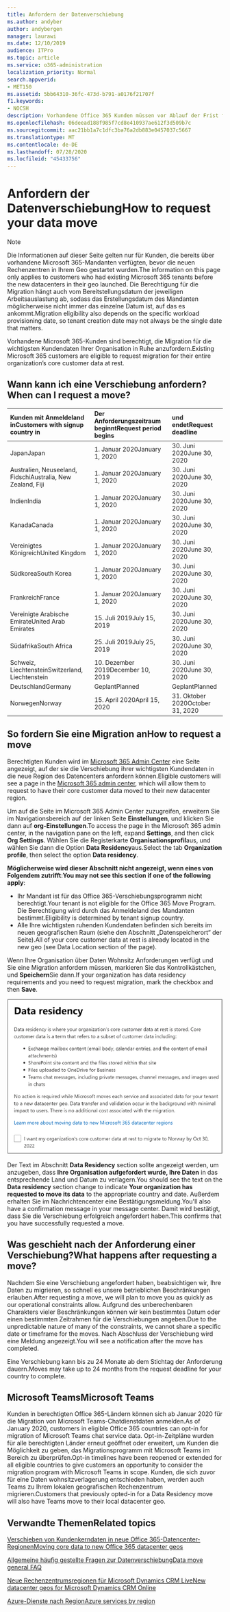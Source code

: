 ```yaml
---
title: Anfordern der Datenverschiebung
ms.author: andyber
author: andybergen
manager: laurawi
ms.date: 12/10/2019
audience: ITPro
ms.topic: article
ms.service: o365-administration
localization_priority: Normal
search.appverid:
- MET150
ms.assetid: 5bb64310-36fc-473d-b791-a0176f21707f
f1.keywords:
- NOCSH
description: Vorhandene Office 365 Kunden müssen vor Ablauf der Frist für Ihr Land eine Anforderung einreichen, damit die Kundendaten ihrer teilnehmenden Microsoft 365-Dienste in ihren neuen Geo verschoben werden.
ms.openlocfilehash: 06deead188f985f7cd8e410937ae612f3d509b7c
ms.sourcegitcommit: aac21bb1a7c1dfc3ba76a2db883e0457037c5667
ms.translationtype: MT
ms.contentlocale: de-DE
ms.lasthandoff: 07/28/2020
ms.locfileid: "45433756"
---
```

# <a name="how-to-request-your-data-move"></a><span data-ttu-id="6bc6c-103">Anfordern der Datenverschiebung</span><span class="sxs-lookup"><span data-stu-id="6bc6c-103">How to request your data move</span></span>

> [!NOTE]
> <span data-ttu-id="6bc6c-104">Die Informationen auf dieser Seite gelten nur für Kunden, die bereits über vorhandene Microsoft 365-Mandanten verfügten, bevor die neuen Rechenzentren in Ihrem Geo gestartet wurden.</span><span class="sxs-lookup"><span data-stu-id="6bc6c-104">The information on this page only applies to customers who had existing Microsoft 365 tenants before the new datacenters in their geo launched.</span></span> <span data-ttu-id="6bc6c-105">Die Berechtigung für die Migration hängt auch vom Bereitstellungsdatum der jeweiligen Arbeitsauslastung ab, sodass das Erstellungsdatum des Mandanten möglicherweise nicht immer das einzelne Datum ist, auf das es ankommt.</span><span class="sxs-lookup"><span data-stu-id="6bc6c-105">Migration eligibility also depends on the specific workload provisioning date, so tenant creation date may not always be the single date that matters.</span></span>
  
<span data-ttu-id="6bc6c-106">Vorhandene Microsoft 365-Kunden sind berechtigt, die Migration für die wichtigsten Kundendaten Ihrer Organisation in Ruhe anzufordern.</span><span class="sxs-lookup"><span data-stu-id="6bc6c-106">Existing Microsoft 365 customers are eligible to request migration for their entire organization’s core customer data at rest.</span></span>  
  
## <a name="when-can-i-request-a-move"></a><span data-ttu-id="6bc6c-107">Wann kann ich eine Verschiebung anfordern?</span><span class="sxs-lookup"><span data-stu-id="6bc6c-107">When can I request a move?</span></span>

|<span data-ttu-id="6bc6c-108">**Kunden mit Anmeldeland in**</span><span class="sxs-lookup"><span data-stu-id="6bc6c-108">**Customers with signup country in**</span></span>|<span data-ttu-id="6bc6c-109">**Der Anforderungszeitraum beginnt**</span><span class="sxs-lookup"><span data-stu-id="6bc6c-109">**Request period begins**</span></span>|<span data-ttu-id="6bc6c-110">**und endet**</span><span class="sxs-lookup"><span data-stu-id="6bc6c-110">**Request deadline**</span></span>|
|:-----|:-----|:-----|
|<span data-ttu-id="6bc6c-111">Japan</span><span class="sxs-lookup"><span data-stu-id="6bc6c-111">Japan</span></span>  <br/> |<span data-ttu-id="6bc6c-112">1. Januar 2020</span><span class="sxs-lookup"><span data-stu-id="6bc6c-112">January 1, 2020</span></span>  <br/> |<span data-ttu-id="6bc6c-113">30. Juni 2020</span><span class="sxs-lookup"><span data-stu-id="6bc6c-113">June 30, 2020</span></span>  <br/> |
|<span data-ttu-id="6bc6c-114">Australien, Neuseeland, Fidschi</span><span class="sxs-lookup"><span data-stu-id="6bc6c-114">Australia, New Zealand, Fiji</span></span>  <br/> |<span data-ttu-id="6bc6c-115">1. Januar 2020</span><span class="sxs-lookup"><span data-stu-id="6bc6c-115">January 1, 2020</span></span>  <br/> |<span data-ttu-id="6bc6c-116">30. Juni 2020</span><span class="sxs-lookup"><span data-stu-id="6bc6c-116">June 30, 2020</span></span>  <br/> |
|<span data-ttu-id="6bc6c-117">Indien</span><span class="sxs-lookup"><span data-stu-id="6bc6c-117">India</span></span>  <br/> |<span data-ttu-id="6bc6c-118">1. Januar 2020</span><span class="sxs-lookup"><span data-stu-id="6bc6c-118">January 1, 2020</span></span>  <br/> |<span data-ttu-id="6bc6c-119">30. Juni 2020</span><span class="sxs-lookup"><span data-stu-id="6bc6c-119">June 30, 2020</span></span>  <br/> |
|<span data-ttu-id="6bc6c-120">Kanada</span><span class="sxs-lookup"><span data-stu-id="6bc6c-120">Canada</span></span>  <br/> |<span data-ttu-id="6bc6c-121">1. Januar 2020</span><span class="sxs-lookup"><span data-stu-id="6bc6c-121">January 1, 2020</span></span>  <br/> |<span data-ttu-id="6bc6c-122">30. Juni 2020</span><span class="sxs-lookup"><span data-stu-id="6bc6c-122">June 30, 2020</span></span>  <br/> |
|<span data-ttu-id="6bc6c-123">Vereinigtes Königreich</span><span class="sxs-lookup"><span data-stu-id="6bc6c-123">United Kingdom</span></span>  <br/> |<span data-ttu-id="6bc6c-124">1. Januar 2020</span><span class="sxs-lookup"><span data-stu-id="6bc6c-124">January 1, 2020</span></span>  <br/> |<span data-ttu-id="6bc6c-125">30. Juni 2020</span><span class="sxs-lookup"><span data-stu-id="6bc6c-125">June 30, 2020</span></span>  <br/> |
|<span data-ttu-id="6bc6c-126">Südkorea</span><span class="sxs-lookup"><span data-stu-id="6bc6c-126">South Korea</span></span>  <br/> |<span data-ttu-id="6bc6c-127">1. Januar 2020</span><span class="sxs-lookup"><span data-stu-id="6bc6c-127">January 1, 2020</span></span>  <br/> |<span data-ttu-id="6bc6c-128">30. Juni 2020</span><span class="sxs-lookup"><span data-stu-id="6bc6c-128">June 30, 2020</span></span>  <br/> |
|<span data-ttu-id="6bc6c-129">Frankreich</span><span class="sxs-lookup"><span data-stu-id="6bc6c-129">France</span></span>  <br/> |<span data-ttu-id="6bc6c-130">1. Januar 2020</span><span class="sxs-lookup"><span data-stu-id="6bc6c-130">January 1, 2020</span></span>  <br/> |<span data-ttu-id="6bc6c-131">30. Juni 2020</span><span class="sxs-lookup"><span data-stu-id="6bc6c-131">June 30, 2020</span></span>  <br/> |
|<span data-ttu-id="6bc6c-132">Vereinigte Arabische Emirate</span><span class="sxs-lookup"><span data-stu-id="6bc6c-132">United Arab Emirates</span></span>  <br/> |<span data-ttu-id="6bc6c-133">15. Juli 2019</span><span class="sxs-lookup"><span data-stu-id="6bc6c-133">July 15, 2019</span></span>  <br/> |<span data-ttu-id="6bc6c-134">30. Juni 2020</span><span class="sxs-lookup"><span data-stu-id="6bc6c-134">June 30, 2020</span></span>  <br/> |
|<span data-ttu-id="6bc6c-135">Südafrika</span><span class="sxs-lookup"><span data-stu-id="6bc6c-135">South Africa</span></span>  <br/> |<span data-ttu-id="6bc6c-136">25. Juli 2019</span><span class="sxs-lookup"><span data-stu-id="6bc6c-136">July 25, 2019</span></span>  <br/> |<span data-ttu-id="6bc6c-137">30. Juni 2020</span><span class="sxs-lookup"><span data-stu-id="6bc6c-137">June 30, 2020</span></span>  <br/> |
|<span data-ttu-id="6bc6c-138">Schweiz, Liechtenstein</span><span class="sxs-lookup"><span data-stu-id="6bc6c-138">Switzerland, Liechtenstein</span></span>  <br/> |<span data-ttu-id="6bc6c-139">10. Dezember 2019</span><span class="sxs-lookup"><span data-stu-id="6bc6c-139">December 10, 2019</span></span>  <br/> |<span data-ttu-id="6bc6c-140">30. Juni 2020</span><span class="sxs-lookup"><span data-stu-id="6bc6c-140">June 30, 2020</span></span>  <br/> |
|<span data-ttu-id="6bc6c-141">Deutschland</span><span class="sxs-lookup"><span data-stu-id="6bc6c-141">Germany</span></span>  <br/> |<span data-ttu-id="6bc6c-142">Geplant</span><span class="sxs-lookup"><span data-stu-id="6bc6c-142">Planned</span></span>  <br/> |<span data-ttu-id="6bc6c-143">Geplant</span><span class="sxs-lookup"><span data-stu-id="6bc6c-143">Planned</span></span>  <br/> |
|<span data-ttu-id="6bc6c-144">Norwegen</span><span class="sxs-lookup"><span data-stu-id="6bc6c-144">Norway</span></span>  <br/> |<span data-ttu-id="6bc6c-145">15. April 2020</span><span class="sxs-lookup"><span data-stu-id="6bc6c-145">April 15, 2020</span></span>  <br/> |<span data-ttu-id="6bc6c-146">31. Oktober 2020</span><span class="sxs-lookup"><span data-stu-id="6bc6c-146">October 31, 2020</span></span>  <br/> |
   
## <a name="how-to-request-a-move"></a><span data-ttu-id="6bc6c-147">So fordern Sie eine Migration an</span><span class="sxs-lookup"><span data-stu-id="6bc6c-147">How to request a move</span></span>

<span data-ttu-id="6bc6c-148">Berechtigten Kunden wird im [Microsoft 365 Admin Center](https://aka.ms/365admin) eine Seite angezeigt, auf der sie die Verschiebung ihrer wichtigsten Kundendaten in die neue Region des Datencenters anfordern können.</span><span class="sxs-lookup"><span data-stu-id="6bc6c-148">Eligible customers will see a page in the [Microsoft 365 admin center](https://aka.ms/365admin), which will allow them to request to have their core customer data moved to their new datacenter region.</span></span>  
  
<span data-ttu-id="6bc6c-149">Um auf die Seite im Microsoft 365 Admin Center zuzugreifen, erweitern Sie im Navigationsbereich auf der linken Seite **Einstellungen**, und klicken Sie dann auf **org-Einstellungen**.</span><span class="sxs-lookup"><span data-stu-id="6bc6c-149">To access the page in the Microsoft 365 admin center, in the navigation pane on the left, expand **Settings**, and then click **Org Settings**.</span></span>
<span data-ttu-id="6bc6c-150">Wählen Sie die Registerkarte **Organisationsprofil**aus, und wählen Sie dann die Option **Data Residency**aus.</span><span class="sxs-lookup"><span data-stu-id="6bc6c-150">Select the tab **Organization profile**, then select the option **Data residency**.</span></span>
  
<span data-ttu-id="6bc6c-151">**Möglicherweise wird dieser Abschnitt nicht angezeigt, wenn eines von Folgendem zutrifft**:</span><span class="sxs-lookup"><span data-stu-id="6bc6c-151">**You may not see this section if one of the following apply**:</span></span>
- <span data-ttu-id="6bc6c-152">Ihr Mandant ist für das Office 365-Verschiebungsprogramm nicht berechtigt.</span><span class="sxs-lookup"><span data-stu-id="6bc6c-152">Your tenant is not eligible for the Office 365 Move Program.</span></span>  <span data-ttu-id="6bc6c-153">Die Berechtigung wird durch das Anmeldeland des Mandanten bestimmt.</span><span class="sxs-lookup"><span data-stu-id="6bc6c-153">Eligibility is determined by tenant signup country.</span></span>
- <span data-ttu-id="6bc6c-154">Alle Ihre wichtigsten ruhenden Kundendaten befinden sich bereits im neuen geografischen Raum (siehe den Abschnitt „Datenspeicherort“ der Seite).</span><span class="sxs-lookup"><span data-stu-id="6bc6c-154">All of your core customer data at rest is already located in the new geo (see Data Location section of the page).</span></span> 
  
<span data-ttu-id="6bc6c-155">Wenn Ihre Organisation über Daten Wohnsitz Anforderungen verfügt und Sie eine Migration anfordern müssen, markieren Sie das Kontrollkästchen, und **Speichern**Sie dann.</span><span class="sxs-lookup"><span data-stu-id="6bc6c-155">If your organization has data residency requirements and you need to request migration, mark the checkbox and then **Save**.</span></span>
  
![Bildschirm für die Datencenter-Anmeldung](media/dataresidencyflyoutae.jpg)
  
<span data-ttu-id="6bc6c-157">Der Text im Abschnitt **Data Residency** section sollte angezeigt werden, um anzugeben, dass **Ihre Organisation aufgefordert wurde, Ihre Daten** in das entsprechende Land und Datum zu verlagern.</span><span class="sxs-lookup"><span data-stu-id="6bc6c-157">You should see the text on the **Data residency** section change to indicate **Your organization has requested to move its data** to the appropriate country and date.</span></span> <span data-ttu-id="6bc6c-158">Außerdem erhalten Sie im Nachrichtencenter eine Bestätigungsmeldung.</span><span class="sxs-lookup"><span data-stu-id="6bc6c-158">You'll also have a confirmation message in your message center.</span></span> <span data-ttu-id="6bc6c-159">Damit wird bestätigt, dass Sie die Verschiebung erfolgreich angefordert haben.</span><span class="sxs-lookup"><span data-stu-id="6bc6c-159">This confirms that you have successfully requested a move.</span></span> 


  
## <a name="what-happens-after-requesting-a-move"></a><span data-ttu-id="6bc6c-160">Was geschieht nach der Anforderung einer Verschiebung?</span><span class="sxs-lookup"><span data-stu-id="6bc6c-160">What happens after requesting a move?</span></span>

<span data-ttu-id="6bc6c-161">Nachdem Sie eine Verschiebung angefordert haben, beabsichtigen wir, Ihre Daten zu migrieren, so schnell es unsere betrieblichen Beschränkungen erlauben.</span><span class="sxs-lookup"><span data-stu-id="6bc6c-161">After requesting a move, we will plan to move you as quickly as our operational constraints allow.</span></span> <span data-ttu-id="6bc6c-162">Aufgrund des unberechenbaren Charakters vieler Beschränkungen können wir kein bestimmtes Datum oder einen bestimmten Zeitrahmen für die Verschiebungen angeben.</span><span class="sxs-lookup"><span data-stu-id="6bc6c-162">Due to the unpredictable nature of many of the constraints, we cannot share a specific date or timeframe for the moves.</span></span> <span data-ttu-id="6bc6c-163">Nach Abschluss der Verschiebung wird eine Meldung angezeigt.</span><span class="sxs-lookup"><span data-stu-id="6bc6c-163">You will see a notification after the move has completed.</span></span>
  
<span data-ttu-id="6bc6c-164">Eine Verschiebung kann bis zu 24 Monate ab dem Stichtag der Anforderung dauern.</span><span class="sxs-lookup"><span data-stu-id="6bc6c-164">Moves may take up to 24 months from the request deadline for your country to complete.</span></span>
  
## <a name="microsoft-teams"></a><span data-ttu-id="6bc6c-165">Microsoft Teams</span><span class="sxs-lookup"><span data-stu-id="6bc6c-165">Microsoft Teams</span></span>

<span data-ttu-id="6bc6c-166">Kunden in berechtigten Office 365-Ländern können sich ab Januar 2020 für die Migration von Microsoft Teams-Chatdienstdaten anmelden.</span><span class="sxs-lookup"><span data-stu-id="6bc6c-166">As of January 2020, customers in eligible Office 365 countries can opt-in for migration of Microsoft Teams chat service data.</span></span>  <span data-ttu-id="6bc6c-167">Opt-in-Zeitpläne wurden für alle berechtigten Länder erneut geöffnet oder erweitert, um Kunden die Möglichkeit zu geben, das Migrationsprogramm mit Microsoft Teams im Bereich zu überprüfen.</span><span class="sxs-lookup"><span data-stu-id="6bc6c-167">Opt-in timelines have been reopened or extended for all eligible countries to give customers an opportunity to consider the migration program with Microsoft Teams in scope.</span></span> <span data-ttu-id="6bc6c-168">Kunden, die sich zuvor für eine Daten wohnsitzverlagerung entschieden haben, werden auch Teams zu Ihrem lokalen geografischen Rechenzentrum migrieren.</span><span class="sxs-lookup"><span data-stu-id="6bc6c-168">Customers that previously opted-in for a Data Residency move will also have Teams move to their local datacenter geo.</span></span>

## <a name="related-topics"></a><span data-ttu-id="6bc6c-169">Verwandte Themen</span><span class="sxs-lookup"><span data-stu-id="6bc6c-169">Related topics</span></span>

[<span data-ttu-id="6bc6c-170">Verschieben von Kundenkerndaten in neue Office 365-Datencenter-Regionen</span><span class="sxs-lookup"><span data-stu-id="6bc6c-170">Moving core data to new Office 365 datacenter geos</span></span>](moving-data-to-new-datacenter-geos.md)

[<span data-ttu-id="6bc6c-171">Allgemeine häufig gestellte Fragen zur Datenverschiebung</span><span class="sxs-lookup"><span data-stu-id="6bc6c-171">Data move general FAQ</span></span>](data-move-faq.md)

[<span data-ttu-id="6bc6c-172">Neue Rechenzentrumsregionen für Microsoft Dynamics CRM Live</span><span class="sxs-lookup"><span data-stu-id="6bc6c-172">New datacenter geos for Microsoft Dynamics CRM Online</span></span>](https://go.microsoft.com/fwlink/p/?Linkid=615924)
  
[<span data-ttu-id="6bc6c-173">Azure-Dienste nach Region</span><span class="sxs-lookup"><span data-stu-id="6bc6c-173">Azure services by region</span></span>](https://azure.microsoft.com/regions/)
  

